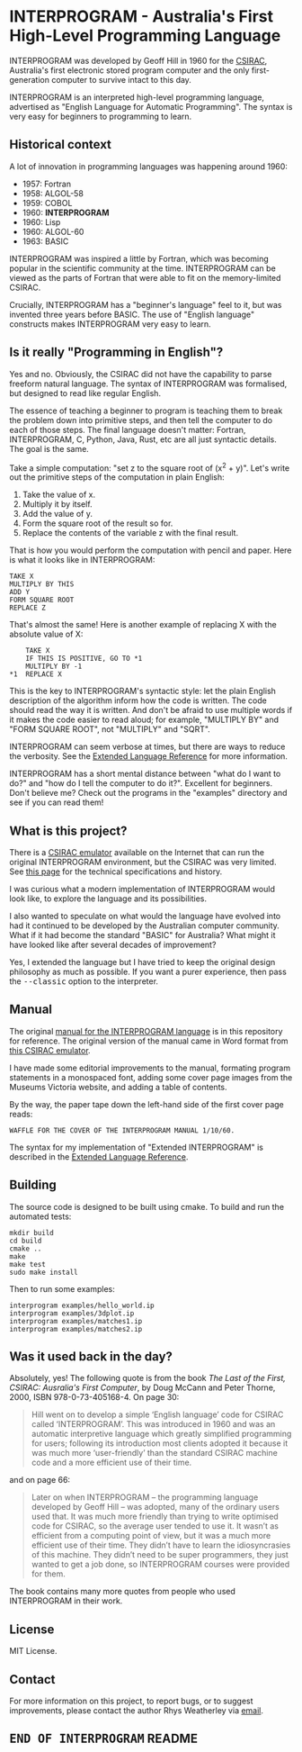 INTERPROGRAM - Australia's First High-Level Programming Language
================================================================

INTERPROGRAM was developed by Geoff Hill in 1960 for the
[CSIRAC](https://en.wikipedia.org/wiki/CSIRAC), Australia's first
electronic stored program computer and the only first-generation
computer to survive intact to this day.

INTERPROGRAM is an interpreted high-level programming language, advertised as
"English Language for Automatic Programming".  The syntax is very easy
for beginners to programming to learn.

## Historical context

A lot of innovation in programming languages was happening around 1960:

* 1957: Fortran
* 1958: ALGOL-58
* 1959: COBOL
* 1960: <b>INTERPROGRAM</b>
* 1960: Lisp
* 1960: ALGOL-60
* 1963: BASIC

INTERPROGRAM was inspired a little by Fortran, which was becoming popular
in the scientific community at the time.  INTERPROGRAM can be viewed as the
parts of Fortran that were able to fit on the memory-limited CSIRAC.

Crucially, INTERPROGRAM has a "beginner's language" feel to it, but was
invented three years before BASIC.  The use of "English language" constructs
makes INTERPROGRAM very easy to learn.

## Is it really "Programming in English"?

Yes and no.  Obviously, the CSIRAC did not have the capability to parse
freeform natural language.  The syntax of INTERPROGRAM was formalised,
but designed to read like regular English.

The essence of teaching a beginner to program is teaching them to break the
problem down into primitive steps, and then tell the computer to do each of
those steps.  The final language doesn't matter: Fortran, INTERPROGRAM, C,
Python, Java, Rust, etc are all just syntactic details.  The goal is the same.

Take a simple computation: "set z to the square root of (x<sup>2</sup> + y)".
Let's write out the primitive steps of the computation in plain English:

1. Take the value of x.
2. Multiply it by itself.
3. Add the value of y.
4. Form the square root of the result so for.
5. Replace the contents of the variable z with the final result.

That is how you would perform the computation with pencil and paper.
Here is what it looks like in INTERPROGRAM:

    TAKE X
    MULTIPLY BY THIS
    ADD Y
    FORM SQUARE ROOT
    REPLACE Z

That's almost the same!  Here is another example of replacing X with the
absolute value of X:

        TAKE X
        IF THIS IS POSITIVE, GO TO *1
        MULTIPLY BY -1
    *1  REPLACE X

This is the key to INTERPROGRAM's syntactic style: let the plain English
description of the algorithm inform how the code is written.  The
code should read the way it is written.  And don't be afraid to use
multiple words if it makes the code easier to read aloud; for example,
"MULTIPLY BY" and "FORM SQUARE ROOT", not "MULTIPLY" and "SQRT".

INTERPROGRAM can seem verbose at times, but there are ways to reduce
the verbosity.  See the [Extended Language Reference](doc/reference.md)
for more information.

INTERPROGRAM has a short mental distance between "what do I want to do?"
and "how do I tell the computer to do it?".  Excellent for beginners.
Don't believe me?  Check out the programs in the "examples" directory and
see if you can read them!

## What is this project?

There is a [CSIRAC emulator](https://cis.unimelb.edu.au/about/csirac/emulator)
available on the Internet that can run the original INTERPROGRAM environment,
but the CSIRAC was very limited.  See [this page](doc/CSIRAC-history.md) for
the technical specifications and history.

I was curious what a modern implementation of INTERPROGRAM would look like,
to explore the language and its possibilities.

I also wanted to speculate on what would the language have evolved into
had it continued to be developed by the Australian computer community.
What if it had become the standard "BASIC" for Australia?  What might it
have looked like after several decades of improvement?

Yes, I extended the language but I have tried to keep the original
design philosophy as much as possible.  If you want a purer experience,
then pass the <tt>--classic</tt> option to the interpreter.

## Manual

The original [manual for the INTERPROGRAM language](doc/INTERMAN.pdf)
is in this repository for reference.  The original version of the
manual came in Word format from [this CSIRAC emulator](https://cis.unimelb.edu.au/about/csirac/emulator).

I have made some editorial improvements to the manual, formating program
statements in a monospaced font, adding some cover page images
from the Museums Victoria website, and adding a table of contents.

By the way, the paper tape down the left-hand side of the first cover
page reads:

    WAFFLE FOR THE COVER OF THE INTERPROGRAM MANUAL 1/10/60.

The syntax for my implementation of "Extended INTERPROGRAM" is described
in the [Extended Language Reference](doc/reference.md).

## Building

The source code is designed to be built using cmake.  To build and run the
automated tests:

    mkdir build
    cd build
    cmake ..
    make
    make test
    sudo make install

Then to run some examples:

    interprogram examples/hello_world.ip
    interprogram examples/3dplot.ip
    interprogram examples/matches1.ip
    interprogram examples/matches2.ip

## Was it used back in the day?

Absolutely, yes!  The following quote is from the book <i>The Last of the First,
CSIRAC: Ausralia's First Computer</i>, by Doug McCann and Peter Thorne, 2000,
ISBN 978-0-73-405168-4.  On page 30:

> Hill went on to develop a simple ‘English language’ code for CSIRAC called ‘INTERPROGRAM’. This was introduced in 1960 and was an automatic interpretive language which greatly simplified programming for users; following its introduction most clients adopted it because it was much more ‘user-friendly’ than the standard CSIRAC machine code and a more efficient use of their time.

and on page 66:

> Later on when INTERPROGRAM – the programming language developed by Geoff Hill – was adopted, many of the ordinary users used that. It was much more friendly than trying to write optimised code for CSIRAC, so the average user tended to use it. It wasn’t as efficient from a computing point of view, but it was a much more efficient use of their time. They didn’t have to learn the idiosyncrasies of this machine. They didn’t need to be super programmers, they just wanted to get a job done, so INTERPROGRAM courses were provided for them.

The book contains many more quotes from people who used INTERPROGRAM in
their work.

## License

MIT License.

## Contact

For more information on this project, to report bugs, or to suggest
improvements, please contact the author Rhys Weatherley via
[email](mailto:rhys.weatherley@gmail.com).

## <tt>END OF INTERPROGRAM</tt> README
